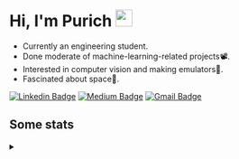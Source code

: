 <h1 align="left">Hi, I'm Purich
<img src="https://media.giphy.com/media/hvRJCLFzcasrR4ia7z/giphy.gif" width="30px"/></h1>

* Currently an engineering student.
* Done moderate of machine-learning-related projects:film_projector:.
* Interested in computer vision and making emulators:space_invader:.
* Fascinated about space:milky_way:.

[![Linkedin Badge](https://img.shields.io/badge/-Purich-blue?style=flat-square&logo=Linkedin&logoColor=white&link=https://www.linkedin.com/in/purich-siritip-16b3b3255/)](https://www.linkedin.com/in/purich-siritip-16b3b3255) [![Medium Badge](https://img.shields.io/badge/-@purich-gray?style=flat-square&labelColor=000000&logo=Medium&link=https://medium.com/@phuritsiritip)](https://medium.com/@phuritsiritip)
[![Gmail Badge](https://img.shields.io/badge/-mark.phurit@gmail.com-c14438?style=flat-square&logo=Gmail&logoColor=white&link=mailto:mark.phurit@gmail.com)](mailto:mark.phurit@gmail.com)

## Some stats

<details>
  <summary></summary>
  
  <!--START_SECTION:waka-->
**I'm a Night 🦉** 

```text
🌞 Morning    62 commits     ██████░░░░░░░░░░░░░░░░░░░   24.22% 
🌆 Daytime    65 commits     ██████░░░░░░░░░░░░░░░░░░░   25.39% 
🌃 Evening    105 commits    ██████████░░░░░░░░░░░░░░░   41.02% 
🌙 Night      24 commits     ██░░░░░░░░░░░░░░░░░░░░░░░   9.38%

```


📊 **This Week I Spent My Time On** 

```text
💬 Programming Languages: 
Python                   5 hrs 15 mins       █████████████████████░░░░   84.97% 
C++                      38 mins             ██░░░░░░░░░░░░░░░░░░░░░░░   10.26% 
Markdown                 8 mins              ░░░░░░░░░░░░░░░░░░░░░░░░░   2.3% 
JavaScript               6 mins              ░░░░░░░░░░░░░░░░░░░░░░░░░   1.66% 
JSON                     1 min               ░░░░░░░░░░░░░░░░░░░░░░░░░   0.43%

🐱‍💻 Projects: 
Computer Programming     2 hrs 43 mins       ███████████░░░░░░░░░░░░░░   44.06% 
robocup2023-cv-image-capt1 hr 59 mins        ████████░░░░░░░░░░░░░░░░░   32.21% 
socket_tutorial          23 mins             █░░░░░░░░░░░░░░░░░░░░░░░░   6.41% 
Lab_2_LED_and_M5Stack_But20 mins             █░░░░░░░░░░░░░░░░░░░░░░░░   5.47% 
HelloWorld               16 mins             █░░░░░░░░░░░░░░░░░░░░░░░░   4.36%

```


<!--END_SECTION:waka-->

  <!--START_SECTION:waka-simple-->

```text
From: 19 January 2023 - To: 28 January 2023

Total Time: 8 hrs 20 mins

Python       6 hrs 12 mins   ██████████████████▓░░░░░░   74.34 %
C++          53 mins         ██▓░░░░░░░░░░░░░░░░░░░░░░   10.64 %
YAML         47 mins         ██▒░░░░░░░░░░░░░░░░░░░░░░   09.53 %
Markdown     9 mins          ▒░░░░░░░░░░░░░░░░░░░░░░░░   01.98 %
Git Config   7 mins          ▒░░░░░░░░░░░░░░░░░░░░░░░░   01.45 %
XML          4 mins          ▒░░░░░░░░░░░░░░░░░░░░░░░░   00.97 %
```

<!--END_SECTION:waka-simple-->

  <!--![Anurag's GitHub stats](https://github-readme-stats.vercel.app/api?username=vikimark&show_icons=true&theme=gruvbox_light)-->
  
</details>

<!--
**vikimark/vikimark** is a ✨ _special_ ✨ repository because its `README.md` (this file) appears on your GitHub profile.

Here are some ideas to get you started:

- 🔭 I’m currently working on ...
- 🌱 I’m currently learning ...
- 👯 I’m looking to collaborate on ...
- 🤔 I’m looking for help with ...
- 💬 Ask me about ...
- 📫 How to reach me: ...
- 😄 Pronouns: ...
- ⚡ Fun fact: ...
-->
